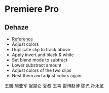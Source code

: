 # Premiere Pro

## Dehaze

- [Reference](https://www.youtube.com/watch?v=W2oSBypQegU)
- Adjust colors
- Duplicate clip to track above
- Apply invert and black & white
- Set blend mode to subtract
- Lower substract amount
- Adjust colors of the two clips
- Nest them and adjust colors again

王巍
施亚军
崔昆仑
夏叔
玉喜
雷博赵博
陈光
孙永革

